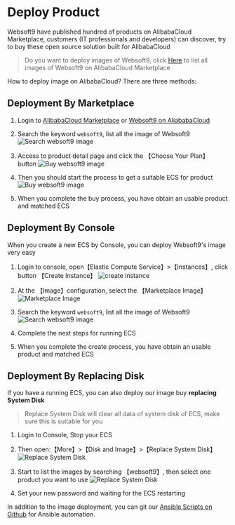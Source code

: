 # Deploy Product

Websoft9 have published hundred of products on AlibabaCloud Marketplace, customers (IT professionals and developers) can discover, try to buy these open source solution built for AlibabaCloud

>  Do you want to deploy images of Websoft9, click [Here](https://marketplace.alibabacloud.com/store/2116499.html) to list all images of Websoft9 on AlibabaCloud Marketplace

How to deploy image on AlibabaCloud? There are three methods:


## Deployment By Marketplace

1. Login to [AlibabaCloud Marketplace](https://marketplace.alibabacloud.com) or [Websoft9 on AliababaCloud](https://marketplace.alibabacloud.com/store/2116499.html)

2. Search the keyword `websoft9`, list all the image of Websoft9
   ![Search websoft9 image](https://libs.websoft9.com/Websoft9/DocsPicture/en/aliyun/aliyun-searchwebs9-websoft9.png) 

3. Access to product detail page and click the 【Choose Your Plan】 button
   ![Buy websoft9 image](https://libs.websoft9.com/Websoft9/DocsPicture/en/aliyun/aliyun-buyproduct-websoft9.png) 

4. Then you should start the process to get a suitable ECS for product
   ![Buy websoft9 image](https://libs.websoft9.com/Websoft9/DocsPicture/en/aliyun/aliyun-buyproductecs-websoft9.png) 

5. When you complete the buy process, you have obtain an usable product and matched ECS 


## Deployment By Console

When you create a new ECS by Console, you can deploy Websoft9's image very easy

1. Login to console, open【Elastic Compute Service】>【Instances】, click button 【Create Instance】
   ![create instance](https://libs.websoft9.com/Websoft9/DocsPicture/en/aliyun/aliyun-createcs001-websoft9.png)

2. At the 【Image】configuration, select the 【Marketplace Image】
   ![Marketplace Image](https://libs.websoft9.com/Websoft9/DocsPicture/en/aliyun/aliyun-images-1-websoft9.png)

3. Search the keyword `websoft9`, list all the image of Websoft9
   ![Search websoft9 image](http://libs.websoft9.com/Websoft9/DocsPicture/en/alicloud/aliyun-images-2-websoft9.png)

4. Complete the next steps for running ECS

5. When you complete the create process, you have obtain an usable product and matched ECS 

## Deployment By Replacing Disk

If you have a running ECS, you can also deploy our image buy **replacing System Disk**

> Replace System Disk will clear all data of system disk of ECS, make sure this is suitable for you

1. Login to Console, Stop your ECS

2. Then open:【More】>【Disk and Image】>【Replace System Disk】
   ![Replace System Disk](https://libs.websoft9.com/Websoft9/DocsPicture/en/alicloud/aliyun-changesysdisk-websoft9.png)

2. Start to list the images by searching 【websoft9】, then select one product you want to use
   ![Replace System Disk](http://libs.websoft9.com/Websoft9/DocsPicture/en/alicloud/aliyun-images-2-websoft9.png)

3. Set your new password and waiting for the ECS restarting

In addition to the image deployment, you can git our [Ansible Scripts on Github](https://github.com/websoft9) for Ansible automation.
